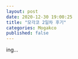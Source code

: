 ```yaml
---
layout: post
date: 2020-12-30 19:00:25
title: "모각코 2일차 후기"
categories: Mogakco
published: false
---
```


ing...
